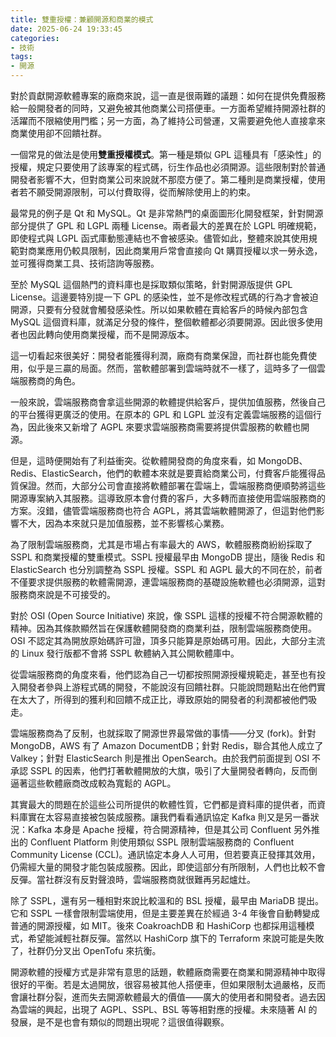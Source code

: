 ```yaml
---
title: 雙重授權：兼顧開源和商業的模式
date: 2025-06-24 19:33:45
categories:
- 技術
tags:
- 開源
---
```

對於貢獻開源軟體專案的廠商來說，這一直是很兩難的議題：如何在提供免費服務給一般開發者的同時，又避免被其他商業公司搭便車。一方面希望維持開源社群的活躍而不限縮使用門檻；另一方面，為了維持公司營運，又需要避免他人直接拿來商業使用卻不回饋社群。

一個常見的做法是使用**雙重授權模式**。第一種是類似 GPL 這種具有「感染性」的授權，規定只要使用了該專案的程式碼，衍生作品也必須開源。這些限制對於普通開發者影響不大，但對商業公司來說就不那麼方便了。第二種則是商業授權，使用者若不願受開源限制，可以付費取得，從而解除使用上的約束。

最常見的例子是 Qt 和 MySQL。Qt 是非常熱門的桌面圖形化開發框架，針對開源部分提供了 GPL 和 LGPL 兩種 License。兩者最大的差異在於 LGPL 明確規範，即使程式與 LGPL 函式庫動態連結也不會被感染。儘管如此，整體來說其使用規範對商業應用仍較具限制，因此商業用戶常會直接向 Qt 購買授權以求一勞永逸，並可獲得商業工具、技術諮詢等服務。

至於 MySQL 這個熱門的資料庫也是採取類似策略，針對開源版提供 GPL License。這邊要特別提一下 GPL 的感染性，並不是修改程式碼的行為才會被迫開源，只要有分發就會觸發感染性。所以如果軟體在賣給客戶的時候內部包含 MySQL 這個資料庫，就滿足分發的條件，整個軟體都必須要開源。因此很多使用者也因此轉向使用商業授權，而不是開源版本。

這一切看起來很美好：開發者能獲得利潤，廠商有商業保證，而社群也能免費使用，似乎是三贏的局面。然而，當軟體部署到雲端時就不一樣了，這時多了一個雲端服務商的角色。

一般來說，雲端服務商會拿這些開源的軟體提供給客戶，提供加值服務，然後自己的平台獲得更廣泛的使用。在原本的 GPL 和 LGPL 並沒有定義雲端服務的這個行為，因此後來又新增了 AGPL 來要求雲端服務商需要將提供雲服務的軟體也開源。

但是，這時便開始有了利益衝突。從軟體開發商的角度來看，如 MongoDB、Redis、ElasticSearch，他們的軟體本來就是要賣給商業公司，付費客戶能獲得品質保證。然而，大部分公司會直接將軟體部署在雲端上，雲端服務商便順勢將這些開源專案納入其服務。這導致原本會付費的客戶，大多轉而直接使用雲端服務商的方案。沒錯，儘管雲端服務商也符合 AGPL，將其雲端軟體開源了，但這對他們影響不大，因為本來就只是加值服務，並不影響核心業務。

為了限制雲端服務商，尤其是市場占有率最大的 AWS，軟體服務商紛紛採取了 SSPL 和商業授權的雙重模式。SSPL 授權最早由 MongoDB 提出，隨後 Redis 和 ElasticSearch 也分別調整為 SSPL 授權。SSPL 和 AGPL 最大的不同在於，前者不僅要求提供服務的軟體需開源，連雲端服務商的基礎設施軟體也必須開源，這對服務商來說是不可接受的。

對於 OSI (Open Source Initiative) 來說，像 SSPL 這樣的授權不符合開源軟體的精神。因為其條款顯然旨在保護軟體開發商的商業利益，限制雲端服務商使用。OSI 不認定其為開放原始碼許可證，頂多只能算是原始碼可用。因此，大部分主流的 Linux 發行版都不會將 SSPL 軟體納入其公開軟體庫中。

從雲端服務商的角度來看，他們認為自己一切都按照開源授權規範走，甚至也有投入開發者參與上游程式碼的開發，不能說沒有回饋社群。只能說問題點出在他們實在太大了，所得到的獲利和回饋不成正比，導致原始的開發者的利潤都被他們吸走。

雲端服務商為了反制，也就採取了開源世界最常做的事情――分叉 (fork)。針對 MongoDB，AWS 有了 Amazon DocumentDB；針對 Redis，聯合其他人成立了 Valkey；針對 ElasticSearch 則是推出 OpenSearch。由於我們前面提到 OSI 不承認 SSPL 的因素，他們打著軟體開放的大旗，吸引了大量開發者轉向，反而倒逼著這些軟體廠商改成較為寬鬆的 AGPL。

其實最大的問題在於這些公司所提供的軟體性質，它們都是資料庫的提供者，而資料庫實在太容易直接被包裝成服務。讓我們看看通訊協定 Kafka 則又是另一番狀況：Kafka 本身是 Apache 授權，符合開源精神，但是其公司 Confluent 另外推出的 Confluent Platform 則使用類似 SSPL 限制雲端服務商的 Confluent Community License (CCL)。通訊協定本身人人可用，但若要真正發揮其效用，仍需經大量的開發才能包裝成服務。因此，即使這部分有所限制，人們也比較不會反彈。當社群沒有反對聲浪時，雲端服務商就很難再另起爐灶。

除了 SSPL，還有另一種相對來說比較溫和的 BSL 授權，最早由 MariaDB 提出。它和 SSPL 一樣會限制雲端使用，但是主要差異在於經過 3-4 年後會自動轉變成普通的開源授權，如 MIT。後來 CoakroachDB 和 HashiCorp 也都採用這種模式，希望能減輕社群反彈。當然以 HashiCorp 旗下的 Terraform 來說可能是失敗了，社群仍分叉出 OpenTofu 來抗衡。

開源軟體的授權方式是非常有意思的話題，軟體廠商需要在商業和開源精神中取得很好的平衡。若是太過開放，很容易被其他人搭便車，但如果限制太過嚴格，反而會讓社群分裂，進而失去開源軟體最大的價值――廣大的使用者和開發者。過去因為雲端的興起，出現了 AGPL、SSPL、BSL 等等相對應的授權。未來隨著 AI 的發展，是不是也會有類似的問題出現呢？這很值得觀察。
